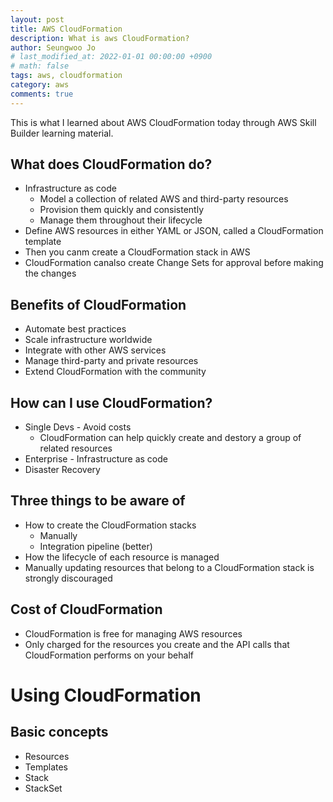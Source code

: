 ```yaml
---
layout: post
title: AWS CloudFormation
description: What is aws CloudFormation?
author: Seungwoo Jo
# last_modified_at: 2022-01-01 00:00:00 +0900
# math: false
tags: aws, cloudformation
category: aws
comments: true
---
```


This is what I learned about AWS CloudFormation today through AWS Skill Builder learning material.

## What does CloudFormation do?
- Infrastructure as code
  - Model a collection of related AWS and third-party resources
  - Provision them quickly and consistently
  - Manage them throughout their lifecycle
- Define AWS resources in either YAML or JSON, called a CloudFormation template
- Then you canm create a CloudFormation stack in AWS
- CloudFormation canalso create Change Sets for approval before making the changes

## Benefits of CloudFormation
- Automate best practices
- Scale infrastructure worldwide
- Integrate with other AWS services
- Manage third-party and private resources
- Extend CloudFormation with the community

## How can I use CloudFormation?
- Single Devs - Avoid costs
  - CloudFormation can help quickly create and destory a group of related resources
- Enterprise - Infrastructure as code
- Disaster Recovery

## Three things to be aware of
- How to create the CloudFormation stacks
  - Manually
  - Integration pipeline (better)
- How the lifecycle of each resource is managed
- Manually updating resources that belong to a CloudFormation stack is strongly discouraged

## Cost of CloudFormation
- CloudFormation is free for managing AWS resources
- Only charged for the resources you create and the API calls that CloudFormation performs on your behalf

# Using CloudFormation

## Basic concepts
- Resources
- Templates
- Stack
- StackSet